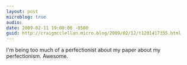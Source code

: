 ```yaml
---
layout: post
microblog: true
audio: 
date: 2009-02-11 19:00:00 -0500
guid: http://craigmcclellan.micro.blog/2009/02/12/t1201417355.html
---
```

I'm being too much of a perfectionist about my paper about my perfectionism.  Awesome.
